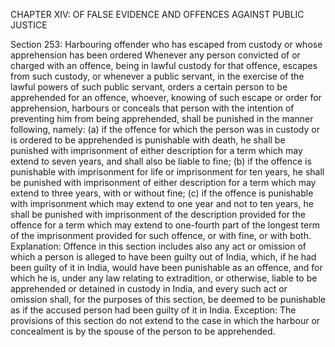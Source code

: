 CHAPTER XIV: OF FALSE EVIDENCE AND OFFENCES AGAINST PUBLIC JUSTICE

Section 253: Harbouring offender who has escaped from custody or whose apprehension has been ordered
Whenever any person convicted of or charged with an offence, being in lawful custody for that offence, escapes from such custody, or whenever a public servant, in the exercise of the lawful powers of such public servant, orders a certain person to be apprehended for an offence, whoever, knowing of such escape or order for apprehension, harbours or conceals that person with the intention of preventing him from being apprehended, shall be punished in the manner following, namely: (a) if the offence for which the person was in custody or is ordered to be apprehended is punishable with death, he shall be punished with imprisonment of either description for a term which may extend to seven years, and shall also be liable to fine; (b) if the offence is punishable with imprisonment for life or imprisonment for ten years, he shall be punished with imprisonment of either description for a term which may extend to three years, with or without fine; (c) if the offence is punishable with imprisonment which may extend to one year and not to ten years, he shall be punished with imprisonment of the description provided for the offence for a term which may extend to one-fourth part of the longest term of the imprisonment provided for such offence, or with fine, or with both.
Explanation: Offence in this section includes also any act or omission of which a person is alleged to have been guilty out of India, which, if he had been guilty of it in India, would have been punishable as an offence, and for which he is, under any law relating to extradition, or otherwise, liable to be apprehended or detained in custody in India, and every such act or omission shall, for the purposes of this section, be deemed to be punishable as if the accused person had been guilty of it in India.
Exception: The provisions of this section do not extend to the case in which the harbour or concealment is by the spouse of the person to be apprehended.

